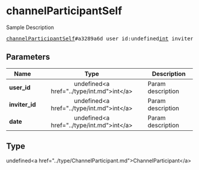 # channelParticipantSelf

Sample Description

<pre>
<a href="../constructor/channelParticipantSelf.md">channelParticipantSelf</a>#a3289a6d user_id:undefined<a href="../type/int.md">int</a> inviter_id:undefined<a href="../type/int.md">int</a> date:undefined<a href="../type/int.md">int</a> = undefined<a href="../type/ChannelParticipant.md">ChannelParticipant</a>;
</pre>

## Parameters

| Name | Type | Description |
|------|:----:|-------------|
| **user_id** | undefined&lt;a href=&#34;../type/int.md&#34;&gt;int&lt;/a&gt; | Param description |
| **inviter_id** | undefined&lt;a href=&#34;../type/int.md&#34;&gt;int&lt;/a&gt; | Param description |
| **date** | undefined&lt;a href=&#34;../type/int.md&#34;&gt;int&lt;/a&gt; | Param description |

## Type

undefined&lt;a href=&#34;../type/ChannelParticipant.md&#34;&gt;ChannelParticipant&lt;/a&gt;
